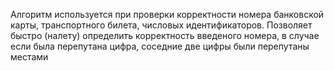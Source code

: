 Алгоритм используется при проверки корректности номера банковской карты, транспортного билета, числовых идентификаторов. Позволяет быстро (налету) определить корректность введеного номера, в случае если была перепутана цифра, соседние две цифры были перепутаны местами
